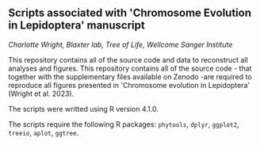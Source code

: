 ## Scripts associated with 'Chromosome Evolution in Lepidoptera' manuscript

*Charlotte Wright, Blaxter lab, Tree of Life, Wellcome Sanger Institute*

This repository contains all of the source code and data to reconstruct all analyses and figures.
This repository contains all of the source code - that together with the supplementary files available on Zenodo -are required to reproduce all figures presented in 'Chromosome evolution in Lepidoptera' (Wright et al. 2023).

The scripts were writted using R version 4.1.0. 

The scripts require the following R packages: `phytools`, `dplyr`, `ggplot2`,  `treeio`, `aplot`, `ggtree`.
